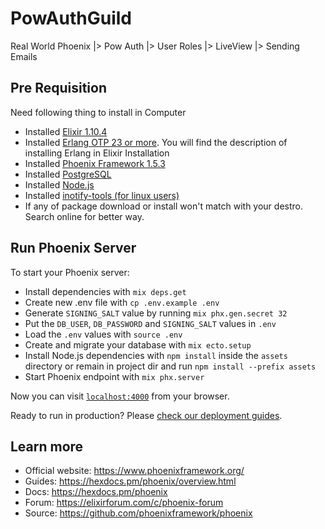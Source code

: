 # PowAuthGuild

Real World Phoenix |> Pow Auth |> User Roles |> LiveView |> Sending Emails

## Pre Requisition

Need following thing to install in Computer

- Installed [Elixir 1.10.4](https://elixir-lang.org/install.html)
- Installed [Erlang OTP 23 or more](https://elixir-lang.org/install.html). You will find the description of installing Erlang in Elixir Installation
- Installed [Phoenix Framework 1.5.3](https://hexdocs.pm/phoenix/installation.html)
- Installed [PostgreSQL](https://www.postgresql.org/download/)
- Installed [Node.js](https://nodejs.org/en/download/)
- Installed [inotify-tools (for linux users)](https://github.com/inotify-tools/inotify-tools/wiki)
- If any of package download or install won't match with your destro. Search online for better way.

## Run Phoenix Server

To start your Phoenix server:

- Install dependencies with `mix deps.get`
- Create new .env file with `cp .env.example .env`
- Generate `SIGNING_SALT` value by running `mix phx.gen.secret 32`
- Put the `DB_USER`, `DB_PASSWORD` and `SIGNING_SALT` values in `.env`
- Load the `.env` values with `source .env`
- Create and migrate your database with `mix ecto.setup`
- Install Node.js dependencies with `npm install` inside the `assets` directory or remain in project dir and run `npm install --prefix assets`
- Start Phoenix endpoint with `mix phx.server`

Now you can visit [`localhost:4000`](http://localhost:4000) from your browser.

Ready to run in production? Please [check our deployment guides](https://hexdocs.pm/phoenix/deployment.html).

## Learn more

- Official website: https://www.phoenixframework.org/
- Guides: https://hexdocs.pm/phoenix/overview.html
- Docs: https://hexdocs.pm/phoenix
- Forum: https://elixirforum.com/c/phoenix-forum
- Source: https://github.com/phoenixframework/phoenix

